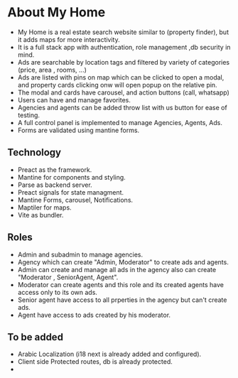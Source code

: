 # About My Home
* My Home is a real estate search website similar to (property finder), but it adds maps for more interactivity.
* It is a full stack app with authentication, role management ,db security in mind.
* Ads are searchable by location tags and filtered by variety of categories (price, area , rooms, ...)
* Ads are listed with pins on map which can be clicked to open a modal, and property cards clicking onw will open popup on the relative pin.
* The modal and cards have carousel, and action buttons (call, whatsapp)
* Users can have and manage favorites.
* Agencies and agents can be added throw list with us button for ease of testing.
* A full control panel is implemented to manage Agencies, Agents, Ads.
* Forms are validated using mantine forms.

## Technology
* Preact as the framework.
* Mantine for components and styling.
* Parse as backend server.
* Preact signals for state managment.
* Mantine Forms, carousel, Notifications.
* Maptiler for maps.
* Vite as bundler.

## Roles
* Admin and subadmin to manage agencies.
* Agency which can create "Admin, Moderator" to create ads and agents.
* Admin can create and manage all ads in the agency also can create "Moderator , SeniorAgent, Agent".
* Moderator can create agents and this role and its created agents have access only to its own ads.
* Senior agent have access to all prperties in the agency but can't create ads.
* Agent have access to ads created by his moderator.

## To be added
* Arabic Localization (i18 next is already added and configured).
* Client side Protected routes, db is already protected.
* 

